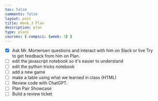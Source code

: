 ```yaml
---
toc: false
comments: false
layout: post
title: Week 3 Plan
description: plan
type: plans
courses: { compsci: {week: 3} }
---
```


- [x] Ask Mr. Mortensen questions and interact with him on Slack or live Try to get feedback from him on Plan.
- [ ] edit the javascript notebook so it's easier to understand
- [ ] edit the python tricks notebook
- [ ] add a new game
- [ ] make a table using what we learned in class (HTML) 
- [ ] Review code with ChatGPT.
- [ ] Plan Pair Showcase
- [ ] Build a review ticket 
